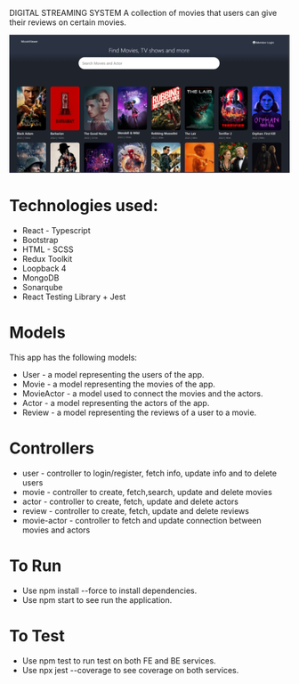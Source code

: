 DIGITAL STREAMING SYSTEM
A collection of movies that users can give their reviews on certain movies.

![homepage](./homepage.png)

# Technologies used:

- React - Typescript
- Bootstrap
- HTML - SCSS
- Redux Toolkit
- Loopback 4
- MongoDB
- Sonarqube
- React Testing Library + Jest

# Models

This app has the following models:
- User - a model representing the users of the app.
- Movie - a model representing the movies of the app.
- MovieActor - a model used to connect the movies and the actors.
- Actor - a model representing the actors of the app.
- Review - a model representing the reviews of a user to a movie.

# Controllers

- user - controller to login/register, fetch info, update info and to  delete users
- movie - controller to create, fetch,search, update and delete movies
- actor - controller to create, fetch, update and delete actors
- review - controller to create, fetch, update and delete reviews
- movie-actor - controller to fetch and update connection between movies and actors

# To Run

- Use npm install --force to install dependencies.
- Use npm start to see run the application.

# To Test

- Use npm test to run test on both FE and BE services.
- Use npx jest --coverage to see coverage on both services.

